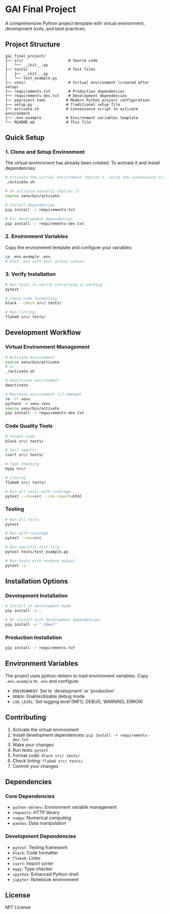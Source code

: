 # GAI Final Project

A comprehensive Python project template with virtual environment, development tools, and best practices.

## Project Structure

```
gai_final_project/
├── src/                    # Source code
│   └── __init__.py
├── tests/                  # Test files
│   ├── __init__.py
│   └── test_example.py
├── venv/                   # Virtual environment (created after setup)
├── requirements.txt        # Production dependencies
├── requirements-dev.txt    # Development dependencies
├── pyproject.toml         # Modern Python project configuration
├── setup.py               # Traditional setup file
├── activate.sh            # Convenience script to activate environment
├── .env.example           # Environment variables template
└── README.md              # This file
```

## Quick Setup

### 1. Clone and Setup Environment

The virtual environment has already been created. To activate it and install dependencies:

```bash
# Activate the virtual environment (Option 1: using the convenience script)
./activate.sh

# Or activate manually (Option 2)
source venv/bin/activate

# Install dependencies
pip install -r requirements.txt

# For development dependencies
pip install -r requirements-dev.txt
```

### 2. Environment Variables

Copy the environment template and configure your variables:

```bash
cp .env.example .env
# Edit .env with your actual values
```

### 3. Verify Installation

```bash
# Run tests to verify everything is working
pytest

# Check code formatting
black --check src/ tests/

# Run linting
flake8 src/ tests/
```

## Development Workflow

### Virtual Environment Management

```bash
# Activate environment
source venv/bin/activate
# or
./activate.sh

# Deactivate environment
deactivate

# Recreate environment (if needed)
rm -rf venv
python3 -m venv venv
source venv/bin/activate
pip install -r requirements-dev.txt
```

### Code Quality Tools

```bash
# Format code
black src/ tests/

# Sort imports
isort src/ tests/

# Type checking
mypy src/

# Linting
flake8 src/ tests/

# Run all tests with coverage
pytest --cov=src --cov-report=html
```

### Testing

```bash
# Run all tests
pytest

# Run with coverage
pytest --cov=src

# Run specific test file
pytest tests/test_example.py

# Run tests with verbose output
pytest -v
```

## Installation Options

### Development Installation

```bash
# Install in development mode
pip install -e .

# Or install with development dependencies
pip install -e ".[dev]"
```

### Production Installation

```bash
pip install -r requirements.txt
```

## Environment Variables

The project uses python-dotenv to load environment variables. Copy `.env.example` to `.env` and configure:

- `ENVIRONMENT`: Set to 'development' or 'production'
- `DEBUG`: Enable/disable debug mode
- `LOG_LEVEL`: Set logging level (INFO, DEBUG, WARNING, ERROR)

## Contributing

1. Activate the virtual environment
2. Install development dependencies: `pip install -r requirements-dev.txt`
3. Make your changes
4. Run tests: `pytest`
5. Format code: `black src/ tests/`
6. Check linting: `flake8 src/ tests/`
7. Commit your changes

## Dependencies

### Core Dependencies
- `python-dotenv`: Environment variable management
- `requests`: HTTP library
- `numpy`: Numerical computing
- `pandas`: Data manipulation

### Development Dependencies
- `pytest`: Testing framework
- `black`: Code formatter
- `flake8`: Linter
- `isort`: Import sorter
- `mypy`: Type checker
- `ipython`: Enhanced Python shell
- `jupyter`: Notebook environment

## License

MIT License